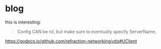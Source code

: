 # blog

this is interesting:

> Config CAN be nil, but make sure to eventually specify ServerName. 

https://godocs.io/github.com/refraction-networking/utls#UClient
